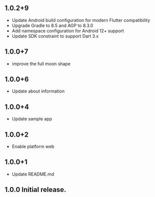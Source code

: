 ## 1.0.2+9
* Update Android build configuration for modern Flutter compatibility
* Upgrade Gradle to 8.5 and AGP to 8.3.0
* Add namespace configuration for Android 12+ support
* Update SDK constraint to support Dart 3.x
## 1.0.0+7
* improve the full moon shape
## 1.0.0+6
* Update about information
## 1.0.0+4
* Update sample app
## 1.0.0+2
* Enable platform web
## 1.0.0+1
* Update README.md
## 1.0.0  Initial release.
